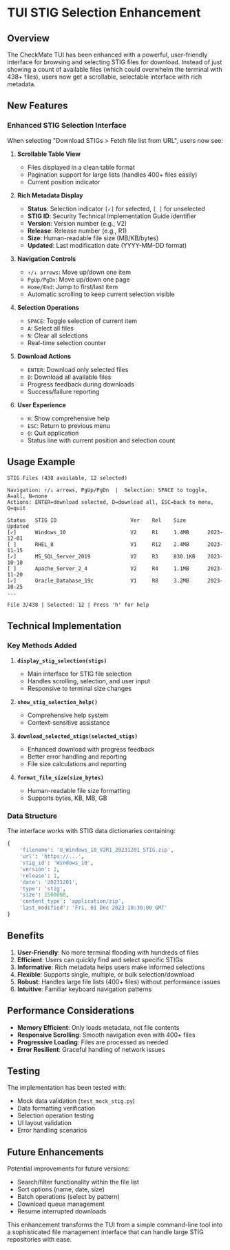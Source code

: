 # TUI STIG Selection Enhancement

## Overview

The CheckMate TUI has been enhanced with a powerful, user-friendly interface for browsing and selecting STIG files for download. Instead of just showing a count of available files (which could overwhelm the terminal with 438+ files), users now get a scrollable, selectable interface with rich metadata.

## New Features

### Enhanced STIG Selection Interface

When selecting "Download STIGs > Fetch file list from URL", users now see:

1. **Scrollable Table View**
   - Files displayed in a clean table format
   - Pagination support for large lists (handles 400+ files easily)
   - Current position indicator

2. **Rich Metadata Display**
   - **Status**: Selection indicator `[✓]` for selected, `[ ]` for unselected
   - **STIG ID**: Security Technical Implementation Guide identifier
   - **Version**: Version number (e.g., V2)
   - **Release**: Release number (e.g., R1)
   - **Size**: Human-readable file size (MB/KB/bytes)
   - **Updated**: Last modification date (YYYY-MM-DD format)

3. **Navigation Controls**
   - `↑/↓ arrows`: Move up/down one item
   - `PgUp/PgDn`: Move up/down one page
   - `Home/End`: Jump to first/last item
   - Automatic scrolling to keep current selection visible

4. **Selection Operations**
   - `SPACE`: Toggle selection of current item
   - `A`: Select all files
   - `N`: Clear all selections
   - Real-time selection counter

5. **Download Actions**
   - `ENTER`: Download only selected files
   - `D`: Download all available files
   - Progress feedback during downloads
   - Success/failure reporting

6. **User Experience**
   - `H`: Show comprehensive help
   - `ESC`: Return to previous menu
   - `Q`: Quit application
   - Status line with current position and selection count

## Usage Example

```
STIG Files (438 available, 12 selected)

Navigation: ↑/↓ arrows, PgUp/PgDn  |  Selection: SPACE to toggle, A=all, N=none
Actions: ENTER=download selected, D=download all, ESC=back to menu, Q=quit

Status   STIG ID                        Ver    Rel    Size       Updated     
[✓]      Windows_10                     V2     R1     1.4MB      2023-12-01  
[ ]      RHEL_8                         V1     R12    2.4MB      2023-11-15  
[✓]      MS_SQL_Server_2019             V2     R3     830.1KB    2023-10-10  
[ ]      Apache_Server_2_4              V2     R4     1.1MB      2023-11-20  
[✓]      Oracle_Database_19c            V1     R8     3.2MB      2023-10-25  
...

File 3/438 | Selected: 12 | Press 'h' for help
```

## Technical Implementation

### Key Methods Added

1. **`display_stig_selection(stigs)`**
   - Main interface for STIG file selection
   - Handles scrolling, selection, and user input
   - Responsive to terminal size changes

2. **`show_stig_selection_help()`**
   - Comprehensive help system
   - Context-sensitive assistance

3. **`download_selected_stigs(selected_stigs)`**
   - Enhanced download with progress feedback
   - Better error handling and reporting
   - File size calculations and reporting

4. **`format_file_size(size_bytes)`**
   - Human-readable file size formatting
   - Supports bytes, KB, MB, GB

### Data Structure

The interface works with STIG data dictionaries containing:
```python
{
    'filename': 'U_Windows_10_V2R1_20231201_STIG.zip',
    'url': 'https://...',
    'stig_id': 'Windows_10',
    'version': 2,
    'release': 1,
    'date': '20231201',
    'type': 'stig',
    'size': 1500000,
    'content_type': 'application/zip',
    'last_modified': 'Fri, 01 Dec 2023 10:30:00 GMT'
}
```

## Benefits

1. **User-Friendly**: No more terminal flooding with hundreds of files
2. **Efficient**: Users can quickly find and select specific STIGs
3. **Informative**: Rich metadata helps users make informed selections
4. **Flexible**: Supports single, multiple, or bulk selection/download
5. **Robust**: Handles large file lists (400+ files) without performance issues
6. **Intuitive**: Familiar keyboard navigation patterns

## Performance Considerations

- **Memory Efficient**: Only loads metadata, not file contents
- **Responsive Scrolling**: Smooth navigation even with 400+ files
- **Progressive Loading**: Files are processed as needed
- **Error Resilient**: Graceful handling of network issues

## Testing

The implementation has been tested with:
- Mock data validation (`test_mock_stig.py`)
- Data formatting verification
- Selection operation testing
- UI layout validation
- Error handling scenarios

## Future Enhancements

Potential improvements for future versions:
- Search/filter functionality within the file list
- Sort options (name, date, size)
- Batch operations (select by pattern)
- Download queue management
- Resume interrupted downloads

This enhancement transforms the TUI from a simple command-line tool into a sophisticated file management interface that can handle large STIG repositories with ease.
